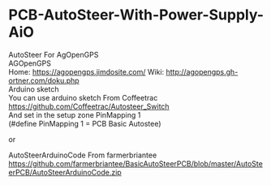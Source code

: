 # PCB-AutoSteer-With-Power-Supply-AiO
AutoSteer For AgOpenGPS <br> 
AGOpenGPS <br> 
Home: https://agopengps.jimdosite.com/ Wiki: http://agopengps.gh-ortner.com/doku.php <br>
Аrduino sketch <br>
You can use arduino sketch From Coffeetrac https://github.com/Coffeetrac/Autosteer_Switch <br>
And set in the setup zone PinMapping 1 <br>
(#define PinMapping 1 = PCB Basic Autostee) <br>

оr <br>

AutoSteerArduinoCode From farmerbriantee<br>
https://github.com/farmerbriantee/BasicAutoSteerPCB/blob/master/AutoSteerPCB/AutoSteerArduinoCode.zip
